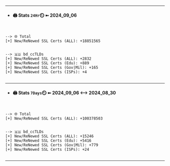 

---
- #### 🖨️ **Stats** `24Hr`⏲️ ➼ 2024_09_06
```console


--> 🌐 Total
[+] New/ReNewed SSL Certs (ALL): +18851565


--> 🇧🇩 bd_ccTLDs
[+] New/ReNewed SSL Certs (ALL): +2832
[+] New/ReNewed SSL Certs (Edu): +889
[+] New/ReNewed SSL Certs (Gov|Mil): +165
[+] New/ReNewed SSL Certs (ISPs): +4


```

---
- #### 🖨️ **Stats** `7Days`⏲️ ➼ 2024_09_06 <--> 2024_08_30
```console


--> 🌐 Total
[+] New/ReNewed SSL Certs (ALL): +100378503


--> 🇧🇩 bd_ccTLDs
[+] New/ReNewed SSL Certs (ALL): +15246
[+] New/ReNewed SSL Certs (Edu): +5416
[+] New/ReNewed SSL Certs (Gov|Mil): +779
[+] New/ReNewed SSL Certs (ISPs): +24


```

---

